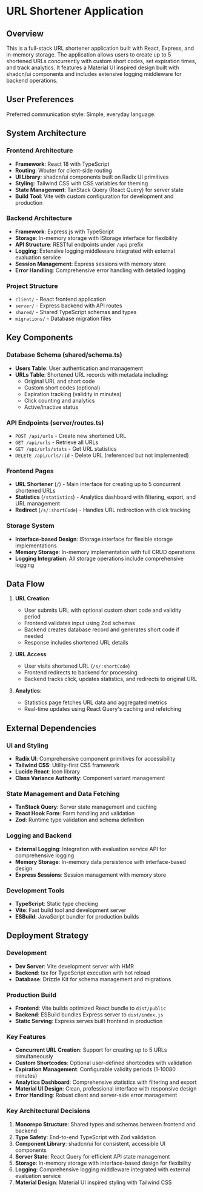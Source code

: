 # URL Shortener Application

## Overview

This is a full-stack URL shortener application built with React, Express, and in-memory storage. The application allows users to create up to 5 shortened URLs concurrently with custom short codes, set expiration times, and track analytics. It features a Material UI inspired design built with shadcn/ui components and includes extensive logging middleware for backend operations.

## User Preferences

Preferred communication style: Simple, everyday language.

## System Architecture

### Frontend Architecture
- **Framework**: React 18 with TypeScript
- **Routing**: Wouter for client-side routing
- **UI Library**: shadcn/ui components built on Radix UI primitives
- **Styling**: Tailwind CSS with CSS variables for theming
- **State Management**: TanStack Query (React Query) for server state
- **Build Tool**: Vite with custom configuration for development and production

### Backend Architecture
- **Framework**: Express.js with TypeScript
- **Storage**: In-memory storage with IStorage interface for flexibility
- **API Structure**: RESTful endpoints under `/api` prefix
- **Logging**: Extensive logging middleware integrated with external evaluation service
- **Session Management**: Express sessions with memory store
- **Error Handling**: Comprehensive error handling with detailed logging

### Project Structure
- `client/` - React frontend application
- `server/` - Express backend with API routes
- `shared/` - Shared TypeScript schemas and types
- `migrations/` - Database migration files

## Key Components

### Database Schema (shared/schema.ts)
- **Users Table**: User authentication and management
- **URLs Table**: Shortened URL records with metadata including:
  - Original URL and short code
  - Custom short codes (optional)
  - Expiration tracking (validity in minutes)
  - Click counting and analytics
  - Active/inactive status

### API Endpoints (server/routes.ts)
- `POST /api/urls` - Create new shortened URL
- `GET /api/urls` - Retrieve all URLs
- `GET /api/urls/stats` - Get URL statistics
- `DELETE /api/urls/:id` - Delete URL (referenced but not implemented)

### Frontend Pages
- **URL Shortener** (`/`) - Main interface for creating up to 5 concurrent shortened URLs
- **Statistics** (`/statistics`) - Analytics dashboard with filtering, export, and URL management
- **Redirect** (`/s/:shortCode`) - Handles URL redirection with click tracking

### Storage System
- **Interface-based Design**: IStorage interface for flexible storage implementations
- **Memory Storage**: In-memory implementation with full CRUD operations
- **Logging Integration**: All storage operations include comprehensive logging

## Data Flow

1. **URL Creation**:
   - User submits URL with optional custom short code and validity period
   - Frontend validates input using Zod schemas
   - Backend creates database record and generates short code if needed
   - Response includes shortened URL details

2. **URL Access**:
   - User visits shortened URL (`/s/:shortCode`)
   - Frontend redirects to backend for processing
   - Backend tracks click, updates statistics, and redirects to original URL

3. **Analytics**:
   - Statistics page fetches URL data and aggregated metrics
   - Real-time updates using React Query's caching and refetching

## External Dependencies

### UI and Styling
- **Radix UI**: Comprehensive component primitives for accessibility
- **Tailwind CSS**: Utility-first CSS framework
- **Lucide React**: Icon library
- **Class Variance Authority**: Component variant management

### State Management and Data Fetching
- **TanStack Query**: Server state management and caching
- **React Hook Form**: Form handling and validation
- **Zod**: Runtime type validation and schema definition

### Logging and Backend
- **External Logging**: Integration with evaluation service API for comprehensive logging
- **Memory Storage**: In-memory data persistence with interface-based design
- **Express Sessions**: Session management with memory store

### Development Tools
- **TypeScript**: Static type checking
- **Vite**: Fast build tool and development server
- **ESBuild**: JavaScript bundler for production builds

## Deployment Strategy

### Development
- **Dev Server**: Vite development server with HMR
- **Backend**: tsx for TypeScript execution with hot reload
- **Database**: Drizzle Kit for schema management and migrations

### Production Build
- **Frontend**: Vite builds optimized React bundle to `dist/public`
- **Backend**: ESBuild bundles Express server to `dist/index.js`
- **Static Serving**: Express serves built frontend in production

### Key Features
- **Concurrent URL Creation**: Support for creating up to 5 URLs simultaneously
- **Custom Shortcodes**: Optional user-defined shortcodes with validation
- **Expiration Management**: Configurable validity periods (1-10080 minutes)
- **Analytics Dashboard**: Comprehensive statistics with filtering and export
- **Material UI Design**: Clean, professional interface with responsive design
- **Error Handling**: Robust client and server-side error management

### Key Architectural Decisions

1. **Monorepo Structure**: Shared types and schemas between frontend and backend
2. **Type Safety**: End-to-end TypeScript with Zod validation
3. **Component Library**: shadcn/ui for consistent, accessible UI components
4. **Server State**: React Query for efficient API state management
5. **Storage**: In-memory storage with interface-based design for flexibility
6. **Logging**: Comprehensive logging middleware integrated with external evaluation service
7. **Material Design**: Material UI inspired styling with Tailwind CSS